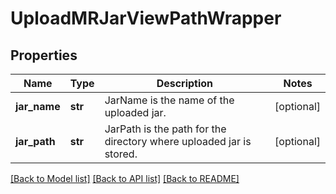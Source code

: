 # UploadMRJarViewPathWrapper

## Properties
Name | Type | Description | Notes
------------ | ------------- | ------------- | -------------
**jar_name** | **str** | JarName is the name of the uploaded jar. | [optional] 
**jar_path** | **str** | JarPath is the path for the directory where uploaded jar is stored. | [optional] 

[[Back to Model list]](../README.md#documentation-for-models) [[Back to API list]](../README.md#documentation-for-api-endpoints) [[Back to README]](../README.md)


